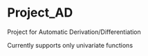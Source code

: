 # Project_AD
Project for Automatic Derivation/Differentiation

Currently supports only univariate functions
